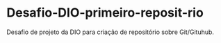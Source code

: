 # Desafio-DIO-primeiro-reposit-rio
Desafio de projeto da DIO para criação de repositório sobre Git/Gituhub.
